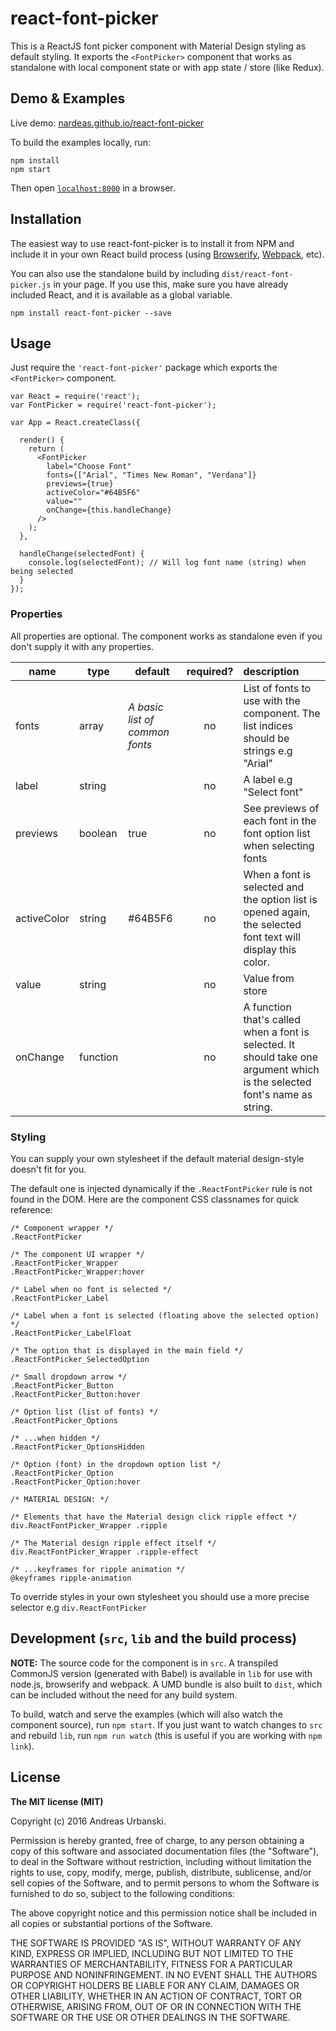 # react-font-picker

This is a ReactJS font picker component with Material Design styling as default styling. It exports the `<FontPicker>` component that works as standalone with local component state or with app state / store (like Redux).

## Demo & Examples

Live demo: [nardeas.github.io/react-font-picker](http://nardeas.github.io/react-font-picker/)

To build the examples locally, run:

```
npm install
npm start
```

Then open [`localhost:8000`](http://localhost:8000) in a browser.


## Installation

The easiest way to use react-font-picker is to install it from NPM and include it in your own React build process (using [Browserify](http://browserify.org), [Webpack](http://webpack.github.io/), etc).

You can also use the standalone build by including `dist/react-font-picker.js` in your page. If you use this, make sure you have already included React, and it is available as a global variable.

```
npm install react-font-picker --save
```

## Usage

Just require the `'react-font-picker'` package which exports the `<FontPicker>` component.

```
var React = require('react');
var FontPicker = require('react-font-picker');

var App = React.createClass({

  render() {
    return (
      <FontPicker
        label="Choose Font"
        fonts={["Arial", "Times New Roman", "Verdana"]}
        previews={true}
        activeColor="#64B5F6"
        value=""
        onChange={this.handleChange}
      />
    );
  },

  handleChange(selectedFont) {
    console.log(selectedFont); // Will log font name (string) when being selected
  }
});
```

### Properties

All properties are optional. The component works as standalone even if you don't supply it with any properties.

| name   | type  | default  | required?  | description |
|--------|-------|----------|:----------:|:-------------|
| fonts  | array  | *A basic list of common fonts*  | no  | List of fonts to use with the component. The list indices should be strings e.g "Arial"  |
| label  | string  |   | no  | A label e.g "Select font"  |
| previews  | boolean  | true  | no  | See previews of each font in the font option list when selecting fonts  |
| activeColor  | string  | #64B5F6  | no  | When a font is selected and the option list is opened again, the selected font text will display this color.  |
| value  | string  |   | no  | Value from store  |
| onChange  | function  |   | no  | A function that's called when a font is selected. It should take one argument which is the selected font's name as string.  |

### Styling

You can supply your own stylesheet if the default material design-style doesn't fit for you.

The default one is injected dynamically if the `.ReactFontPicker` rule is not found in the DOM. Here are the component CSS classnames for quick reference:

```
/* Component wrapper */
.ReactFontPicker

/* The component UI wrapper */
.ReactFontPicker_Wrapper
.ReactFontPicker_Wrapper:hover

/* Label when no font is selected */
.ReactFontPicker_Label

/* Label when a font is selected (floating above the selected option) */
.ReactFontPicker_LabelFloat

/* The option that is displayed in the main field */
.ReactFontPicker_SelectedOption

/* Small dropdown arrow */
.ReactFontPicker_Button
.ReactFontPicker_Button:hover

/* Option list (list of fonts) */
.ReactFontPicker_Options

/* ...when hidden */
.ReactFontPicker_OptionsHidden

/* Option (font) in the dropdown option list */
.ReactFontPicker_Option
.ReactFontPicker_Option:hover

/* MATERIAL DESIGN: */

/* Elements that have the Material design click ripple effect */
div.ReactFontPicker_Wrapper .ripple

/* The Material design ripple effect itself */
div.ReactFontPicker_Wrapper .ripple-effect

/* ...keyframes for ripple animation */
@keyframes ripple-animation
```

To override styles in your own stylesheet you should use a more precise selector e.g `div.ReactFontPicker`

## Development (`src`, `lib` and the build process)

**NOTE:** The source code for the component is in `src`. A transpiled CommonJS version (generated with Babel) is available in `lib` for use with node.js, browserify and webpack. A UMD bundle is also built to `dist`, which can be included without the need for any build system.

To build, watch and serve the examples (which will also watch the component source), run `npm start`. If you just want to watch changes to `src` and rebuild `lib`, run `npm run watch` (this is useful if you are working with `npm link`).

## License

**The MIT license (MIT)**

Copyright (c) 2016 Andreas Urbanski.

Permission is hereby granted, free of charge, to any person obtaining a copy of
this software and associated documentation files (the "Software"), to deal in the
Software without restriction, including without limitation the rights to use,
copy, modify, merge, publish, distribute, sublicense, and/or sell copies of the
Software, and to permit persons to whom the Software is furnished to do so,
subject to the following conditions:

The above copyright notice and this permission notice shall be included in all
copies or substantial portions of the Software.

THE SOFTWARE IS PROVIDED "AS IS", WITHOUT WARRANTY OF ANY KIND, EXPRESS OR
IMPLIED, INCLUDING BUT NOT LIMITED TO THE WARRANTIES OF MERCHANTABILITY, FITNESS
FOR A PARTICULAR PURPOSE AND NONINFRINGEMENT. IN NO EVENT SHALL THE AUTHORS OR
COPYRIGHT HOLDERS BE LIABLE FOR ANY CLAIM, DAMAGES OR OTHER LIABILITY, WHETHER IN
AN ACTION OF CONTRACT, TORT OR OTHERWISE, ARISING FROM, OUT OF OR IN CONNECTION
WITH THE SOFTWARE OR THE USE OR OTHER DEALINGS IN THE SOFTWARE.
